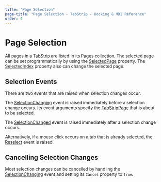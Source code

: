 ```yaml
---
title: "Page Selection"
page-title: "Page Selection - TabStrip - Docking & MDI Reference"
order: 4
---
```

# Page Selection

All pages in a [TabStrip](xref:@ActiproUIRoot.Controls.Docking.TabStrip) are listed in its [Pages](xref:@ActiproUIRoot.Controls.Docking.TabStrip.Pages) collection.  The selected page can be set programmatically by using the [SelectedPage](xref:@ActiproUIRoot.Controls.Docking.TabStrip.SelectedPage) property.  The [SelectedIndex](xref:@ActiproUIRoot.Controls.Docking.TabStrip.SelectedIndex) property also can change the selected page.

## Selection Events

There are two events that are raised when selection changes occur.

The [SelectionChanging](xref:@ActiproUIRoot.Controls.Docking.TabStrip.SelectionChanging) event is raised immediately before a selection change occurs.  Its event arguments specify the [TabStripPage](xref:@ActiproUIRoot.Controls.Docking.TabStripPage) that is about to be selected.

The [SelectionChanged](xref:@ActiproUIRoot.Controls.Docking.TabStrip.SelectionChanged) event is raised immediately after a selection change occurs.

Alternatively, if a mouse click occurs on a tab that is already selected, the [Reselect](xref:@ActiproUIRoot.Controls.Docking.TabStrip.Reselect) event is raised.

## Cancelling Selection Changes

Most selection changes can be cancelled by handling the [SelectionChanging](xref:@ActiproUIRoot.Controls.Docking.TabStrip.SelectionChanging) event and setting its `Cancel` property to `true`.
